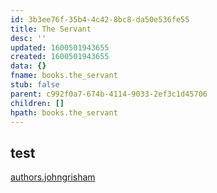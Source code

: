 ```yaml
---
id: 3b3ee76f-35b4-4c42-8bc8-da50e536fe55
title: The Servant
desc: ''
updated: 1600501943655
created: 1600501943655
data: {}
fname: books.the_servant
stub: false
parent: c992f0a7-674b-4114-9033-2ef3c1d45706
children: []
hpath: books.the_servant
---
```

## test

[authors.johngrisham](64470c1a-a2ce-4565-b542-453a35ce51f9)
